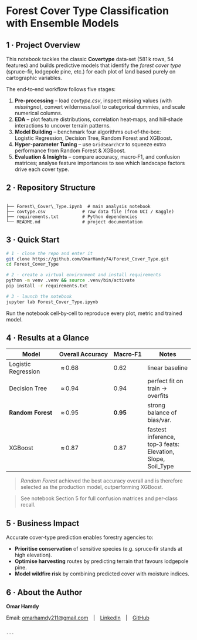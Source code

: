 # Forest Cover Type Classification with Ensemble Models

## 1 · Project Overview
This notebook tackles the classic **Covertype** data‑set (581 k rows, 54 features) and builds predictive models that identify the *forest cover type* (spruce–fir, lodgepole pine, etc.) for each plot of land based purely on cartographic variables.

The end‑to‑end workflow follows five stages:

1. **Pre‑processing** – load *covtype.csv*, inspect missing values (with *missingno*), convert wilderness/soil to categorical dummies, and scale numerical columns.  
2. **EDA** – plot feature distributions, correlation heat‑maps, and hill‑shade interactions to uncover terrain patterns.  
3. **Model Building** – benchmark four algorithms out‑of‑the‑box: Logistic Regression, Decision Tree, Random Forest and XGBoost.  
4. **Hyper‑parameter Tuning** – use `GridSearchCV` to squeeze extra performance from Random Forest & XGBoost.  
5. **Evaluation & Insights** – compare accuracy, macro‑F1, and confusion matrices; analyse feature importances to see which landscape factors drive each cover type.

## 2 · Repository Structure
```

├── Forest\_Cover\_Type.ipynb  # main analysis notebook
├── covtype.csv              # raw data file (from UCI / Kaggle)
├── requirements.txt         # Python dependencies
└── README.md                # project documentation

````

## 3 · Quick Start
```bash
# 1 · clone the repo and enter it
git clone https://github.com/OmarHamdy74/Forest_Cover_Type.git
cd Forest_Cover_Type

# 2 · create a virtual environment and install requirements
python -m venv .venv && source .venv/bin/activate
pip install -r requirements.txt

# 3 · launch the notebook
jupyter lab Forest_Cover_Type.ipynb
````

Run the notebook cell‑by‑cell to reproduce every plot, metric and trained model.

## 4 · Results at a Glance

| Model               | Overall Accuracy | Macro‑F1 | Notes                                                        |
| ------------------- | ---------------- | -------- | ------------------------------------------------------------ |
| Logistic Regression |  ≈ 0.68          | 0.62     | linear baseline                                              |
| Decision Tree       |  ≈ 0.94          | 0.94     | perfect fit on train → overfits                              |
| **Random Forest**   |  ≈ 0.95          | **0.95** | strong balance of bias/var.                                  |
| XGBoost             |  ≈ 0.87          | 0.87     | fastest inference, top‑3 feats: Elevation, Slope, Soil\_Type |

> *Random Forest* achieved the best accuracy overall and is therefore selected as the production model, outperforming XGBoost.

> See notebook Section 5 for full confusion matrices and per‑class recall.

## 5 · Business Impact

Accurate cover‑type prediction enables forestry agencies to:

* **Prioritise conservation** of sensitive species (e.g. spruce‑fir stands at high elevation).
* **Optimise harvesting** routes by predicting terrain that favours lodgepole pine.
* **Model wildfire risk** by combining predicted cover with moisture indices.

## 6 · About the Author

**Omar Hamdy**

Email: [omarhamdy211@gmail.com](mailto:omarhamdy211@gmail.com) | [LinkedIn](https://linkedin.com/in/omar-hamdy-400961253) | [GitHub](https://github.com/OmarHamdy74)

```

---
